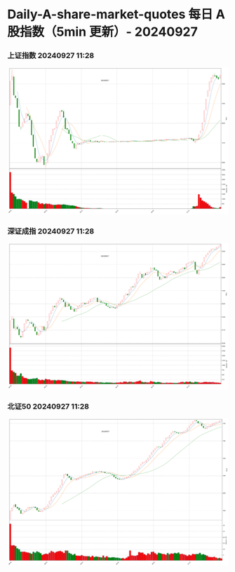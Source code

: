 
# Daily-A-share-market-quotes 每日 A 股指数（5min 更新）- 20240927

### 上证指数 20240927 11:28
![](./fig/2024/9/20240927-sh000001.png)

### 深证成指 20240927 11:28
![](./fig/2024/9/20240927-sz399001.png)

### 北证50 20240927 11:28
![](./fig/2024/9/20240927-bj899050.png)
